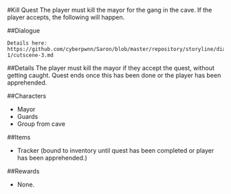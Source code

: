 #Kill Quest
The player must kill the mayor for the gang in the cave. If the player accepts, the following will happen.

##Dialogue
```
Details here: https://github.com/cyberpwnn/Saron/blob/master/repository/storyline/dialogue/continent-1/cutscene-3.md
```

##Details
The player must kill the mayor if they accept the quest, without getting caught. Quest ends once this has been done or the player has been apprehended.

##Characters
* Mayor
* Guards
* Group from cave

##Items
* Tracker (bound to inventory until quest has been completed or player has been apprehended.)

##Rewards
* None.

  

